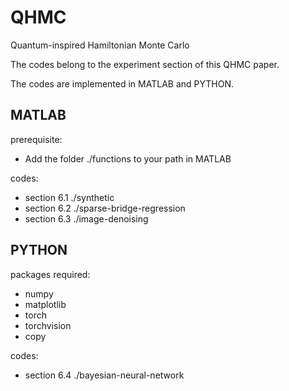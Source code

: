 # QHMC
Quantum-inspired Hamiltonian Monte Carlo

The codes belong to the experiment section of this QHMC paper.

The codes are implemented in MATLAB and PYTHON.

<h2>MATLAB</h2>

prerequisite: 
* Add the folder ./functions to your path in MATLAB

codes:
* section 6.1 ./synthetic
* section 6.2 ./sparse-bridge-regression
* section 6.3 ./image-denoising


<h2>PYTHON</h2>

packages required:
* numpy
* matplotlib
* torch
* torchvision
* copy

codes:
* section 6.4 ./bayesian-neural-network


